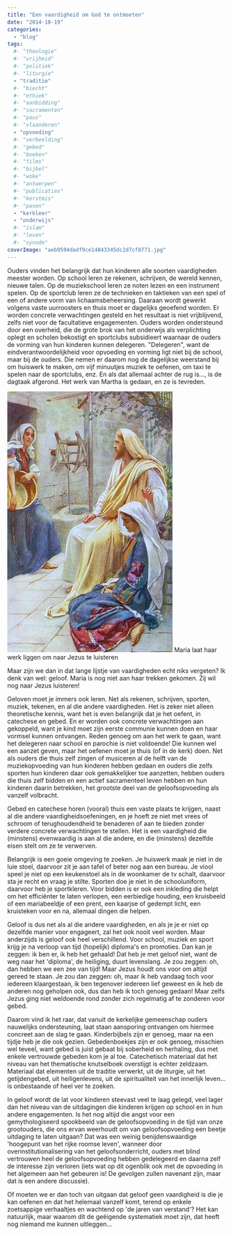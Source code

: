 ```yaml
---
title: "Een vaardigheid om God te ontmoeten"
date: "2014-10-19"
categories: 
  - "blog"
tags:
  #- "theologie"
  #- "vrijheid"
  #- "politiek"
  #- "liturgie"
  - "traditie"
  #- "biecht"
  #- "ethiek"
  #- "aanbidding"
  #- "sacramenten"
  #- "paus"
  #- "vlaanderen"
  - "opvoeding"
  #- "verbeelding"
  #- "gebed"
  #- "boeken"
  #- "films"
  #- "bijbel"
  #- "woke"
  #- "antwerpen"
  #- "publicaties"
  #- "kerstmis"
  #- "pasen"
  - "kerkleer"
  - "onderwijs"
  #- "islam"
  #- "leven"
  #- "synode"
coverImage: "aeb9594dadf9ce14843345dc2d7cf8771.jpg"
---
```


Ouders vinden het belangrijk dat hun kinderen alle soorten vaardigheden meester worden. Op school leren ze rekenen, schrijven, de wereld kennen, nieuwe talen. Op de muziekschool leren ze noten lezen en een instrument spelen. Op de sportclub leren ze de technieken en taktieken van een spel of een of andere vorm van lichaamsbeheersing. Daaraan wordt gewerkt volgens vaste uurroosters en thuis moet er dagelijks geoefend worden. Er worden concrete verwachtingen gesteld en het resultaat is niet vrijblijvend, zelfs niet voor de facultatieve engagementen. Ouders worden ondersteund door een overheid, die de grote brok van het onderwijs als verplichting oplegt en scholen bekostigt en sportclubs subsidieert waarnaar de ouders de vorming van hun kinderen kunnen delegeren. "Delegeren", want de eindverantwoordelijkheid voor opvoeding en vorming ligt niet bij de school, maar bij de ouders. Die nemen er daarom nog de dagelijkse weerstand bij om huiswerk te maken, om vijf minuutjes muziek te oefenen, om taxi te spelen naar de sportclubs, enz. En als dat allemaal achter de rug is..., is de dagtaak afgerond. Het werk van Martha is gedaan, en ze is tevreden.

![Maria laat haar werk liggen om naar Jezus te luisteren](images/aeb9594dadf9ce14843345dc2d7cf8771.jpg?w=190) Maria laat haar werk liggen om naar Jezus te luisteren

Maar zijn we dan in dat lange lijstje van vaardigheden echt niks vergeten? Ik denk van wel: geloof. Maria is nog niet aan haar trekken gekomen. Zij wil nog naar Jezus luisteren!

Geloven moet je immers ook leren. Net als rekenen, schrijven, sporten, muziek, tekenen, en al die andere vaardigheden. Het is zeker niet alleen theoretische kennis, want het is even belangrijk dat je het oefent, in catechese en gebed. En er worden ook concrete verwachtingen aan gekoppeld, want je kind moet zijn eerste communie kunnen doen en haar vormsel kunnen ontvangen. Reden genoeg om aan het werk te gaan, want het delegeren naar school en parochie is niet voldoende! Die kunnen wel een aanzet geven, maar het oefenen moet je thuis (of in de kerk) doen. Net als ouders die thuis zelf zingen of musiceren al de helft van de muziekopvoeding van hun kinderen hebben gedaan en ouders die zelfs sporten hun kinderen daar ook gemakkelijker toe aanzetten, hebben ouders die thuis zelf bidden en een actief sacramenteel leven hebben en hun kinderen daarin betrekken, het grootste deel van de geloofsopvoeding als vanzelf volbracht.

Gebed en catechese horen (vooral) thuis een vaste plaats te krijgen, naast al die andere vaardigheidsoefeningen, en je hoeft ze niet met vrees of schroom of terughoudendheid te benaderen of aan te bieden zonder verdere concrete verwachtingen te stellen. Het is een vaardigheid die (minstens) evenwaardig is aan al die andere, en die (minstens) dezelfde eisen stelt om ze te verwerven.

Belangrijk is een goeie omgeving te zoeken. Je huiswerk maak je niet in de luie stoel, daarvoor zit je aan tafel of beter nog aan een bureau. Je viool speel je niet op een keukenstoel als in de woonkamer de tv schalt, daarvoor sta je recht en vraag je stilte. Sporten doe je niet in de schooluniform, daarvoor heb je sportkleren. Voor bidden is er ook een inkleding die helpt om het efficiënter te laten verlopen, een eerbiedige houding, een kruisbeeld of een mariabeeldje of een prent, een kaarjse of gedempt licht, een kruisteken voor en na, allemaal dingen die helpen.

Geloof is dus net als al die andere vaardigheden, en als je je er niet op dezelfde manier voor engageert, zal het ook nooit veel worden. Maar anderzijds is geloof ook heel verschillend. Voor school, muziek en sport krijg je na verloop van tijd (hopelijk) diploma's en promoties. Dan kan je zeggen: ik ben er, ik heb het gehaald! Dat heb je met geloof niet, want de weg naar het 'diploma', de heiliging, duurt levenslang. Je zou zeggen: oh, dan hebben we een zee van tijd! Maar Jezus houdt ons voor om altijd gereed te staan. Je zou dan zeggen: oh, maar ik heb vandaag toch voor iedereen klaargestaan, ik ben tegenover iedereen lief geweest en ik heb de anderen nog geholpen ook, dus dan heb ik toch genoeg gedaan! Maar zelfs Jezus ging niet weldoende rond zonder zich regelmatig af te zonderen voor gebed.

Daarom vind ik het raar, dat vanuit de kerkelijke gemeenschap ouders nauwelijks ondersteuning, laat staan aansporing ontvangen om hiermee concreet aan de slag te gaan. Kinderbijbels zijn er genoeg, maar na een tijdje heb je die ook gezien. Gebedenboekjes zijn er ook genoeg, misschien wel teveel, want gebed is juist gebaat bij soberheid en herhaling, dus met enkele vertrouwde gebeden kom je al toe. Catechetisch materiaal dat het niveau van het thematische knutselboek overstijgt is echter zeldzaam. Materiaal dat elementen uit de traditie verwerkt, uit de liturgie, uit het getijdengebed, uit heiligenlevens, uit de spiritualiteit van het innerlijk leven… is onbestaande of heel ver te zoeken.

In geloof wordt de lat voor kinderen steevast veel te laag gelegd, veel lager dan het niveau van de uitdagingen die kinderen krijgen op school en in hun andere engagementen. Is het nog altijd die angst voor een gemythologiseerd spookbeeld van de geloofsopvoeding in de tijd van onze grootouders, die ons ervan weerhoudt om van geloofsopvoeding een beetje uitdaging te laten uitgaan? Dat was een weinig benijdenswaardige 'hoogepunt van het rijke roomse leven', wanneer door overinstitutionalisering van het geloofsonderricht, ouders met blind vertrouwen heel de geloofsopvoeding hebben gedelegeerd en daarna zelf de interesse zijn verloren (iets wat op dit ogenblik ook met de opvoeding in het algemeen aan het gebeuren is! De gevolgen zullen navenant zijn, maar dat is een andere discussie).

Of moeten we er dan toch van uitgaan dat geloof geen vaardigheid is die je kan oefenen en dat het helemaal vanzelf komt, terend op enkele zoetsappige verhaaltjes en wachtend op 'de jaren van verstand'? Het kan natuurlijk, maar waarom dit de geëigende systematiek moet zijn, dat heeft nog niemand me kunnen uitleggen...
